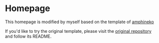 # Homepage

This homepage is modified by myself based on the template of [amphineko](https://futa.moe/amphineko/)

If you'd like to try the original template, please visit the [original repository](https://github.com/amphineko/atomicneko) and follow its README.